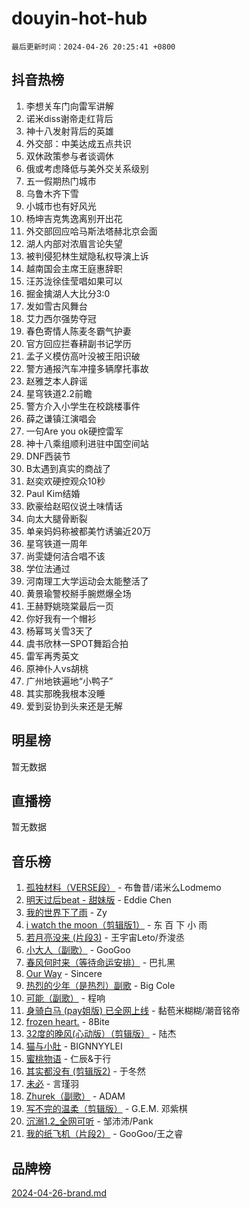 # douyin-hot-hub

`最后更新时间：2024-04-26 20:25:41 +0800`

## 抖音热榜

1. 李想关车门向雷军讲解
1. 诺米diss谢帝走红背后
1. 神十八发射背后的英雄
1. 外交部：中美达成五点共识
1. 双休政策参与者谈调休
1. 俄或考虑降低与美外交关系级别
1. 五一假期热门城市
1. 乌鲁木齐下雪
1. 小城市也有好风光
1. 杨坤吉克隽逸离别开出花
1. 外交部回应哈马斯法塔赫北京会面
1. 湖人内部对浓眉言论失望
1. 被判侵犯林生斌隐私权导演上诉
1. 越南国会主席王庭惠辞职
1. 汪苏泷徐佳莹唱如果可以
1. 掘金擒湖人大比分3:0
1. 发如雪古风舞台
1. 艾力西尔强势夺冠
1. 春色寄情人陈麦冬霸气护妻
1. 官方回应拦春耕副书记学历
1. 孟子义模仿高叶没被王阳识破
1. 警方通报汽车冲撞多辆摩托事故
1. 赵雅芝本人辟谣
1. 星穹铁道2.2前瞻
1. 警方介入小学生在校跳楼事件
1. 薛之谦镇江演唱会
1. 一句Are you ok硬控雷军
1. 神十八乘组顺利进驻中国空间站
1. DNF西装节
1. B太遇到真实的商战了
1. 赵奕欢硬控观众10秒
1. Paul Kim结婚
1. 欧豪给赵昭仪说土味情话
1. 向太大腿骨断裂
1. 单亲妈妈称被都美竹诱骗近20万
1. 星穹铁道一周年
1. 尚雯婕何洁合唱不该
1. 学位法通过
1. 河南理工大学运动会太能整活了
1. 黄景瑜警校掰手腕燃爆全场
1. 王赫野姚晓棠最后一页
1. 你好我有一个帽衫
1. 杨幂骂关雪3天了
1. 虞书欣林一SPOT舞蹈合拍
1. 雷军再秀英文
1. 原神仆人vs胡桃
1. 广州地铁遍地“小鸭子”
1. 其实那晚我根本没睡
1. 爱到妥协到头来还是无解

## 明星榜

暂无数据

## 直播榜

暂无数据

## 音乐榜

1. [孤独材料（VERSE段）](https://sf5-hl-cdn-tos.douyinstatic.com/obj/tos-cn-ve-2774/ocX7glDNHYlwFeYrGQfBZoThtvPWy8tCCEBGKQ) - 布鲁昔/诺米么Lodmemo
1. [明天过后beat - 甜妹版](https://sf5-hl-cdn-tos.douyinstatic.com/obj/tos-cn-ve-2774/osMLYeeoMm04CZyaI91XUDF8OzLRLgePKALGHI) - Eddie Chen
1. [我的世界下了雨](https://sf6-cdn-tos.douyinstatic.com/obj/tos-cn-ve-2774/o85sBiwXIByH9bWIMAEEOoiQ1o1m9Afn15BspE) - Zy
1. [i watch the moon（剪辑版1）](https://sf5-hl-cdn-tos.douyinstatic.com/obj/tos-cn-ve-2774/o0I9mSChzHZANMJIEBfkCQzzg6N5WAcVtqft9P) - 东 百 下 小 雨
1. [若月亮没来 (片段3)](https://sf5-hl-cdn-tos.douyinstatic.com/obj/tos-cn-ve-2774/okfyEUsGW1B1ovJi5JiN9IjvAT2lMwA054GoEB) - 王宇宙Leto/乔浚丞
1. [小大人（副歌）](https://sf5-hl-cdn-tos.douyinstatic.com/obj/tos-cn-ve-2774/oIhaDwehWhLFsVIG7QIICLLazDNGJAGg5geeb4) - GooGoo
1. [春风何时来（等待命运安排）](https://sf5-hl-cdn-tos.douyinstatic.com/obj/tos-cn-ve-2774/oICBNbD3gelMfB4WgiD1KI2jQtXZE2FgHLwtsl) - 巴扎黑
1. [Our Way](https://sf5-hl-cdn-tos.douyinstatic.com/obj/tos-cn-ve-2774/o8tPEkQgQNCe0DPeFwZzYrbqLlnzBBrYidWkEZ) - Sincere
1. [热烈的少年（是热烈）副歌](https://sf5-hl-cdn-tos.douyinstatic.com/obj/tos-cn-ve-2774/owVNI0CLDAUMtSz6TEYvfFBFL4UDFFhLfgK8fa) - Big Cole
1. [可能（副歌）](https://sf5-hl-cdn-tos.douyinstatic.com/obj/tos-cn-ve-2774/cde1731888894259b333569393c2fb51) - 程响
1. [身骑白马 (pay姐版) 已全网上线](https://sf5-hl-cdn-tos.douyinstatic.com/obj/tos-cn-ve-2774/oQLO5ZgLsFkaDhdIIveF2zUCgfweY0gWaH4AQG) - 黏苞米糊糊/潮音铭帝
1. [frozen heart.](https://sf5-hl-cdn-tos.douyinstatic.com/obj/tos-cn-ve-2774/oIIWJfyjIACZA9zQMtnJ6hQQhFC4vhCupoRBsO) - 8Bite
1. [32度的晚风(心动版）（剪辑版）](https://sf3-cdn-tos.douyinstatic.com/obj/tos-cn-ve-2774/owNyabsyWdzUulxhoJfK8IBXgp0UMQAHpvGh2B) - 陆杰
1. [猫与小肚](https://sf3-cdn-tos.douyinstatic.com/obj/tos-cn-ve-2774/osZeoClMECgK8DYl6VebABgbchEtPYQjZEnRtd) - BIGNNYYLEI
1. [蜜桃物语](https://sf5-hl-cdn-tos.douyinstatic.com/obj/tos-cn-ve-2774/oIhOSCZtIACtYU4XQkngiW9kCBfVD1Fz9IYeqL) - 仁辰&于行
1. [其实都没有 (剪辑版2)](https://sf3-cdn-tos.douyinstatic.com/obj/tos-cn-ve-2774/oEBNQenHZtBhxYjGgUDQk0BCHTigQafgFlbQ7k) - 于冬然
1. [未必](https://sf5-hl-cdn-tos.douyinstatic.com/obj/tos-cn-ve-2774/ogntQMFnKQDZUgTCYuJgfLEtleYZZFxBQqhhFB) - 言瑾羽
1. [Zhurek（副歌）](https://sf5-hl-cdn-tos.douyinstatic.com/obj/tos-cn-ve-2774/ooQm8FBZQDlf0btEYgVpCcSCQfrdJGBEKZYBGS) - ADAM
1. [写不完的温柔（剪辑版）](https://sf5-hl-cdn-tos.douyinstatic.com/obj/tos-cn-ve-2774/oYBzzZQJ233GfwkemJJffAIWgeIYrjZfWhHTcG) - G.E.M. 邓紫棋
1. [沉溺1.2_全网可听](https://sf5-hl-cdn-tos.douyinstatic.com/obj/tos-cn-ve-2774/ok2QoiBqsWAX9McZmWiI9gAB0EzwD4Xj6yfmtH) - 邹沛沛/Pank
1. [我的纸飞机（片段2）](https://sf5-hl-cdn-tos.douyinstatic.com/obj/tos-cn-ve-2774/oM2ZrKcg2CD5AeRB2gkeXOFB1IxAGJdZPazYHf) - GooGoo/王之睿

## 品牌榜

[2024-04-26-brand.md](2024-04-26-brand.md)
